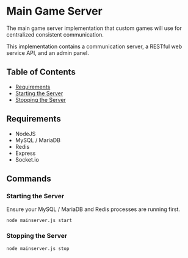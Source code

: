 # Main Game Server

The main game server implementation that custom games will use for centralized consistent communication.

This implementation contains a communication server, a RESTful web service API, and an admin panel.

## Table of Contents

* [Requirements](#requirements)
* [Starting the Server](#starting-the-server)
* [Stopping the Server](#stopping-the-server)

## Requirements

* NodeJS
* MySQL / MariaDB
* Redis
* Express
* Socket.io

## Commands

### Starting the Server

Ensure your MySQL / MariaDB and Redis processes are running first.

```
node mainserver.js start
```

### Stopping the Server

```
node mainserver.js stop
```
